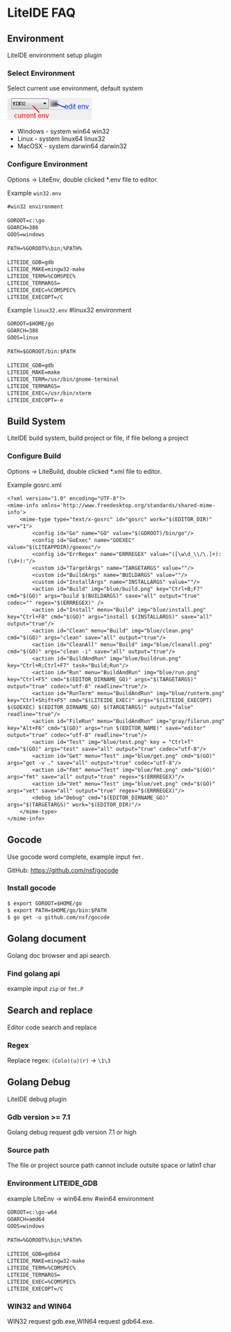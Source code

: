 <!-- FAQ -->

# LiteIDE FAQ

## Environment
LiteIDE environment setup plugin

### Select Environment
Select current use environment, default system

![envselect.png](images/envselect.png)

* Windows - system win64 win32
* Linux - system linux64 linux32
* MacOSX - system darwin64 darwin32

### Configure Environment
Options -> LiteEnv, double clicked *.env file to editor.

Example `win32.env`

	#win32 environment
	
	GOROOT=c:\go
	GOARCH=386
	GOOS=windows
	
	PATH=%GOROOT%\bin;%PATH%
	
	LITEIDE_GDB=gdb
	LITEIDE_MAKE=mingw32-make
	LITEIDE_TERM=%COMSPEC%
	LITEIDE_TERMARGS=
	LITEIDE_EXEC=%COMSPEC%
	LITEIDE_EXECOPT=/C


Example `linux32.env`
	#linux32 environment
	
	GOROOT=$HOME/go
	GOARCH=386
	GOOS=linux
	
	PATH=$GOROOT/bin:$PATH
	
	LITEIDE_GDB=gdb
	LITEIDE_MAKE=make
	LITEIDE_TERM=/usr/bin/gnome-terminal
	LITEIDE_TERMARGS=
	LITEIDE_EXEC=/usr/bin/xterm
	LITEIDE_EXECOPT=-e

## Build System
LiteIDE build system, build project or file, if file belong a project

### Configure Build
Options -> LiteBuild, double clicked *.xml file to editor.

Example gosrc.xml

	<?xml version="1.0" encoding="UTF-8"?>
	<mime-info xmlns='http://www.freedesktop.org/standards/shared-mime-info'>
		<mime-type type="text/x-gosrc" id="gosrc" work="$(EDITOR_DIR)" ver="1">
			<config id="Go" name="GO" value="$(GOROOT)/bin/go"/>
			<config id="GoExec" name="GOEXEC" value="$(LITEAPPDIR)/goexec"/>
			<config id="ErrRegex" name="ERRREGEX" value="([\w\d_\\/\.]+):(\d+):"/>
			<custom id="TargetArgs" name="TARGETARGS" value=""/>
			<custom id="BuildArgs" name="BUILDARGS" value=""/>
			<custom id="InstallArgs" name="INSTALLARGS" value=""/>
			<action id="Build" img="blue/build.png" key="Ctrl+B;F7" cmd="$(GO)" args="build $(BUILDARGS)" save="all" output="true" codec="" regex="$(ERRREGEX)" />
			<action id="Install" menu="Build" img="blue/install.png" key="Ctrl+F8" cmd="$(GO)" args="install $(INSTALLARGS)" save="all" output="true"/>
			<action id="Clean" menu="Build" img="blue/clean.png" cmd="$(GO)" args="clean" save="all" output="true"/>
			<action id="CleanAll" menu="Build" img="blue/cleanall.png" cmd="$(GO)" args="clean -i" save="all" output="true"/>
			<action id="BuildAndRun" img="blue/buildrun.png" key="Ctrl+R;Ctrl+F7" task="Build;Run"/>
			<action id="Run" menu="BuildAndRun" img="blue/run.png" key="Ctrl+F5" cmd="$(EDITOR_DIRNAME_GO)" args="$(TARGETARGS)" output="true" codec="utf-8" readline="true"/>
			<action id="RunTerm" menu="BuildAndRun" img="blue/runterm.png" key="Ctrl+Shift+F5" cmd="$(LITEIDE_EXEC)" args="$(LITEIDE_EXECOPT) $(GOEXEC) $(EDITOR_DIRNAME_GO) $(TARGETARGS)" output="false" readline="true"/>
			<action id="FileRun" menu="BuildAndRun" img="gray/filerun.png" key="Alt+F6" cmd="$(GO)" args="run $(EDITOR_NAME)" save="editor" output="true" codec="utf-8" readline="true"/>
			<action id="Test" img="blue/test.png" key = "Ctrl+T" cmd="$(GO)" args="test" save="all" output="true" codec="utf-8"/>
			<action id="Get" menu="Test" img="blue/get.png" cmd="$(GO)" args="get -v ." save="all" output="true" codec="utf-8"/>
			<action id="Fmt" menu="Test" img="blue/fmt.png" cmd="$(GO)" args="fmt" save="all" output="true" regex="$(ERRREGEX)"/>
			<action id="Vet" menu="Test" img="blue/vet.png" cmd="$(GO)" args="vet" save="all" output="true" regex="$(ERRREGEX)"/>
			<debug id="Debug" cmd="$(EDITOR_DIRNAME_GO)" args="$(TARGETARGS)" work="$(EDITOR_DIR)"/>
		</mime-type>	
	</mime-info>

## Gocode
Use gocode word complete, example input `fmt.`

GitHub:	<https://github.com/nsf/gocode>

### Install gocode
	$ export GOROOT=$HOME/go
	$ export PATH=$HOME/go/bin:$PATH
	$ go get -u github.com/nsf/gocode

## Golang document
Golang doc browser and api search.

### Find golang api
example input `zip` or `fmt.P`

## Search and replace
Editor code search and replace

### Regex

Replace regex:
`(Colo)(u)(r)` -> `\1\3`

## Golang Debug
LiteIDE debug plugin

### Gdb version >= 7.1
Golang debug request gdb version 7.1 or high

### Source path
The file or project source path cannot include outsite space or latin1 char

### Environment LITEIDE_GDB
example LiteEnv -> win64.env
	#win64 environment
	
	GOROOT=c:\go-w64
	GOARCH=amd64
	GOOS=windows
	
	PATH=%GOROOT%\bin;%PATH%
	
	LITEIDE_GDB=gdb64
	LITEIDE_MAKE=mingw32-make
	LITEIDE_TERM=%COMSPEC%
	LITEIDE_TERMARGS=
	LITEIDE_EXEC=%COMSPEC%
	LITEIDE_EXECOPT=/C
	
### WIN32 and WIN64
WIN32 request gdb.exe,WIN64 request gdb64.exe.
